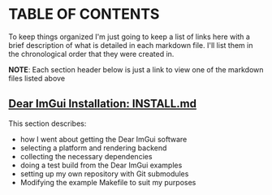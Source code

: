 # TABLE OF CONTENTS

To keep things organized I'm just going to keep a list of links here with a brief description of what is detailed in each markdown file. 
I'll list them in the chronological order that they were created in.

**NOTE**: Each section header below is just a link to view one of the markdown files listed above

## [Dear ImGui Installation: INSTALL.md](https://github.com/meowFlute/ImGui_ubuntu_calculator/blob/main/docs/INSTALL.md)

This section describes: 
- how I went about getting the Dear ImGui software
- selecting a platform and rendering backend 
- collecting the necessary dependencies 
- doing a test build from the Dear ImGui examples
- setting up my own repository with Git submodules
- Modifying the example Makefile to suit my purposes
